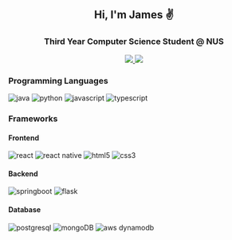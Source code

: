 <div align="center">
  <h2> 
    Hi, I'm James ✌
  </h2>
  <h3>
    Third Year Computer Science Student @ NUS
  </h3>
  <p align="center">
    <!-- [<img align="left" alt="<my website>.com" src="https://raw.githubusercontent.com/iconic/open-iconic/master/svg/globe.svg" />][website] -->
    <a href = https://www.linkedin.com/in/jamesyeap/>
      <img src="https://img.shields.io/badge/linkedin-%230077B5.svg?&style=for-the-badge&logo=linkedin&logoColor=white" />
    </a>
    <a href = mailto:jamesyeap.ys@gmail.com>
      <img src="https://img.shields.io/badge/Gmail-D14836?style=for-the-badge&logo=gmail&logoColor=white" />
    </a>
  </p>
</div>

### Programming Languages

<img alt="java" src="https://img.shields.io/badge/-Java-007396?logo=java&logoColor=white&style=for-the-badge" /> <img alt="python" src="https://img.shields.io/badge/-Python-3776AB?logo=python&logoColor=white&style=for-the-badge" />
<img alt="javascript" src="https://img.shields.io/badge/-Javascript-F7DF1E?logo=javascript&logoColor=black&style=for-the-badge" />
<img alt="typescript" src="https://img.shields.io/badge/-Typescript-3178C6?logo=typescript&logoColor=white&style=for-the-badge" />

### Frameworks

#### Frontend
<img alt="react" src="https://img.shields.io/badge/-react-61DAFB?logo=react&logoColor=black&style=for-the-badge" /> <img alt="react native" src="https://img.shields.io/badge/react_native-%2320232a.svg?style=for-the-badge&logo=react&logoColor=%2361DAFB" /> <img alt="html5" src="https://img.shields.io/badge/-html5-E34F26?logo=html5&logoColor=white&style=for-the-badge" /> <img alt="css3" src="https://img.shields.io/badge/-css3-1572B6?logo=css3&logoColor=white&style=for-the-badge" />

#### Backend
<img alt="springboot" src="https://img.shields.io/badge/spring-%236DB33F.svg?style=for-the-badge&logo=spring&logoColor=white" /> <img alt="flask" src="https://img.shields.io/badge/flask-%23000.svg?style=for-the-badge&logo=flask&logoColor=white" />

#### Database
<img alt="postgresql" src="https://img.shields.io/badge/-postgresql-4169E1?logo=postgresql&logoColor=white&style=for-the-badge" /> <img alt="mongoDB" src="https://img.shields.io/badge/MongoDB-%234ea94b.svg?style=for-the-badge&logo=mongodb&logoColor=white" />
<img alt="aws dynamodb" src="https://img.shields.io/badge/Amazon%20DynamoDB-4053D6?style=for-the-badge&logo=Amazon%20DynamoDB&logoColor=white" />

